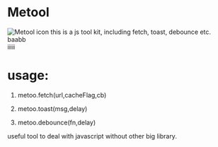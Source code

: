 # Metool
![Metool icon](http://stackwaves.top/favicon.png)
 this is a js tool kit, including fetch, toast, debounce etc.
baabb  
iiiii
# usage: 
  
  1. metoo.fetch(url,cacheFlag,cb) 
  
  2. metoo.toast(msg,delay)
  
  3. metoo.debounce(fn,delay)
  


 useful tool to deal with javascript without other big library.       
